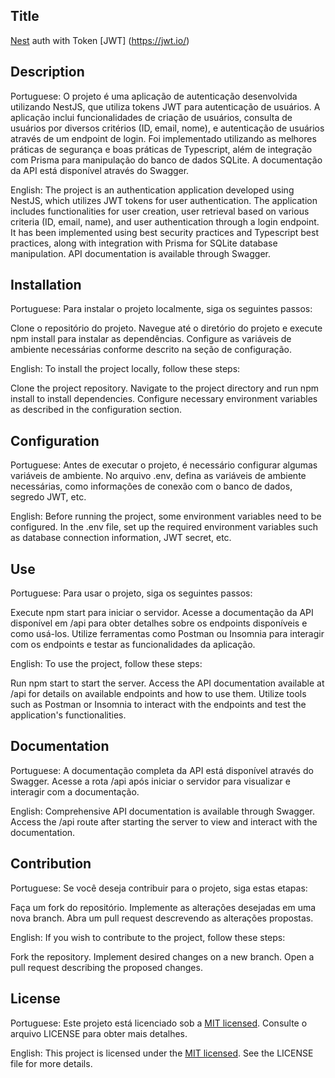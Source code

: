 ## Title

[Nest](https://github.com/nestjs/nest) auth with Token [JWT] (https://jwt.io/)

## Description

Portuguese: O projeto é uma aplicação de autenticação desenvolvida utilizando NestJS, que utiliza tokens JWT para autenticação de usuários. A aplicação inclui funcionalidades de criação de usuários, consulta de usuários por diversos critérios (ID, email, nome), e autenticação de usuários através de um endpoint de login. Foi implementado utilizando as melhores práticas de segurança e boas práticas de Typescript, além de integração com Prisma para manipulação do banco de dados SQLite. A documentação da API está disponível através do Swagger.

English: The project is an authentication application developed using NestJS, which utilizes JWT tokens for user authentication. The application includes functionalities for user creation, user retrieval based on various criteria (ID, email, name), and user authentication through a login endpoint. It has been implemented using best security practices and Typescript best practices, along with integration with Prisma for SQLite database manipulation. API documentation is available through Swagger.

## Installation

Portuguese: Para instalar o projeto localmente, siga os seguintes passos:

Clone o repositório do projeto.
Navegue até o diretório do projeto e execute npm install para instalar as dependências.
Configure as variáveis de ambiente necessárias conforme descrito na seção de configuração.

English: To install the project locally, follow these steps:

Clone the project repository.
Navigate to the project directory and run npm install to install dependencies.
Configure necessary environment variables as described in the configuration section.

## Configuration

Portuguese: Antes de executar o projeto, é necessário configurar algumas variáveis de ambiente. No arquivo .env, defina as variáveis de ambiente necessárias, como informações de conexão com o banco de dados, segredo JWT, etc.

English: Before running the project, some environment variables need to be configured. In the .env file, set up the required environment variables such as database connection information, JWT secret, etc.

## Use

Portuguese: Para usar o projeto, siga os seguintes passos:

Execute npm start para iniciar o servidor.
Acesse a documentação da API disponível em /api para obter detalhes sobre os endpoints disponíveis e como usá-los.
Utilize ferramentas como Postman ou Insomnia para interagir com os endpoints e testar as funcionalidades da aplicação.

English: To use the project, follow these steps:

Run npm start to start the server.
Access the API documentation available at /api for details on available endpoints and how to use them.
Utilize tools such as Postman or Insomnia to interact with the endpoints and test the application's functionalities.

## Documentation

Portuguese: A documentação completa da API está disponível através do Swagger. Acesse a rota /api após iniciar o servidor para visualizar e interagir com a documentação.

English: Comprehensive API documentation is available through Swagger. Access the /api route after starting the server to view and interact with the documentation.

## Contribution

Portuguese: Se você deseja contribuir para o projeto, siga estas etapas:

Faça um fork do repositório.
Implemente as alterações desejadas em uma nova branch.
Abra um pull request descrevendo as alterações propostas.

English: If you wish to contribute to the project, follow these steps:

Fork the repository.
Implement desired changes on a new branch.
Open a pull request describing the proposed changes.

## License

Portuguese: Este projeto está licenciado sob a [MIT licensed](LICENSE). Consulte o arquivo LICENSE para obter mais detalhes.

English: This project is licensed under the [MIT licensed](LICENSE). See the LICENSE file for more details.